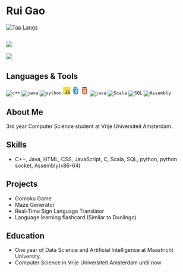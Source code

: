 # Rui Gao

<!--![Dendoink's github stats](https://github-readme-stats.vercel.app/api?username=RuiGAO512&show_icons=true&theme=radical&count_private=true)-->
[![Top Langs](https://github-readme-stats.vercel.app/api/top-langs/?username=RuiGAO512&layout=compact&theme=radical&cache_seconds=86400&hide=html,css,jupyter%20notebook)](https://github.com/RuiGAO512/RuiGAO512)

##

<div>
  <a href="https://www.linkedin.com/in/ruigaoo/" target="_blank">
    <img src="https://img.shields.io/badge/LinkedIn-0077B5?style=for-the-badge&logo=linkedin&logoColor=white" target="_blank">
  </a>
</div>


![](https://komarev.com/ghpvc/?username=RuiGAO512)

## Languages & Tools
<code><img height="20" src="https://cdn-icons-png.flaticon.com/512/6132/6132222.png" alt="c++" /></code>
<code><img height="20" src="https://cdn-icons-png.flaticon.com/512/5968/5968282.png" alt="java" /></code>
<code><img height="20" src="https://cdn3.iconfinder.com/data/icons/logos-and-brands-adobe/512/267_Python-512.png" alt="python" /></code>
<code><img height="20" src="https://raw.githubusercontent.com/github/explore/80688e429a7d4ef2fca1e82350fe8e3517d3494d/topics/javascript/javascript.png" alt="javascript" /></code>
<code><img height="20" src="https://raw.githubusercontent.com/github/explore/80688e429a7d4ef2fca1e82350fe8e3517d3494d/topics/css/css.png" alt="css" /></code>
<code><img height="20" src="https://raw.githubusercontent.com/github/explore/80688e429a7d4ef2fca1e82350fe8e3517d3494d/topics/html/html.png" alt="html" /></code>
<code><img height="20" src="https://upload.wikimedia.org/wikipedia/commons/thumb/1/18/C_Programming_Language.svg/1200px-C_Programming_Language.svg.png" alt="java" /></code>
<code><img height="20" src="https://p7.hiclipart.com/preview/822/15/746/scala-programming-language-type-safety-javascript-others.jpg" alt="Scala" /></code>
<code><img height="20" src="https://e7.pngegg.com/pngimages/170/924/png-clipart-microsoft-sql-server-microsoft-azure-sql-database-microsoft-text-logo-thumbnail.png" alt="SQL" /></code>
<code><img height="20" src="https://user-images.githubusercontent.com/5421823/62779159-4cf76880-baaa-11e9-8318-e20a1aaa913a.png" alt="Assembly" /></code>


<!-- ![](https://github-readme-stats.vercel.app/api/top-langs/?username=RuiGAO512&layout=compact&langs_count=6) -->

## About Me

3rd year Computer Science student at Vrije Universiteit Amsterdam.

## Skills

- C++, Java, HTML, CSS, JavaScript, C, Scala, SQL, python, python socket, Assembly(x86-64)

## Projects

- Gomoku Game
- Maze Generator
- Real-Time Sign Language Translator
- Language learning flashcard (Similar to Duolingo)

## Education

- One year of Data Science and Artificial Intelligence at Maastricht University.
- Computer Science in Vrije Universiteit Amsterdam until now

